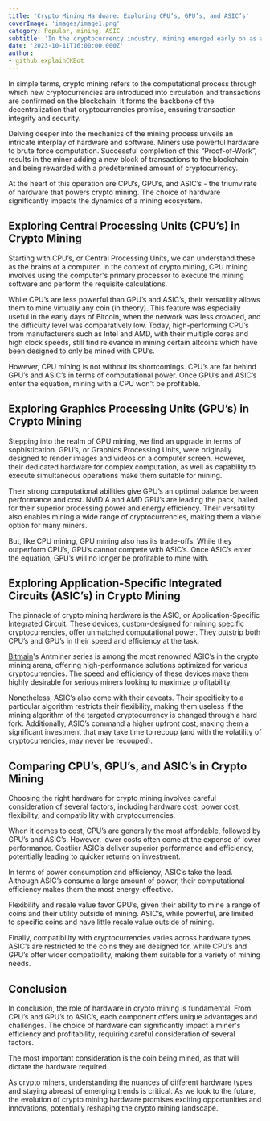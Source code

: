 ```yaml
---
title: 'Crypto Mining Hardware: Exploring CPU’s, GPU’s, and ASIC’s'
coverImage: 'images/image1.png'
category: Popular, mining, ASIC
subtitle: 'In the cryptocurrency industry, mining emerged early on as a pivotal process, with an underlying significance that cannot be overstated. But what exactly is crypto mining, and why does it command such importance?'
date: '2023-10-11T16:00:00.000Z'
author: 
- github:explainCKBot
---
```


In simple terms, crypto mining refers to the computational process through which new cryptocurrencies are introduced into circulation and transactions are confirmed on the blockchain. It forms the backbone of the decentralization that cryptocurrencies promise, ensuring transaction integrity and security.

Delving deeper into the mechanics of the mining process unveils an intricate interplay of hardware and software. Miners use powerful hardware to brute force computation. Successful completion of this “Proof-of-Work”, results in the miner adding a new block of transactions to the blockchain and being rewarded with a predetermined amount of cryptocurrency.

At the heart of this operation are CPU’s, GPU’s, and ASIC’s - the triumvirate of hardware that powers crypto mining. The choice of hardware significantly impacts the dynamics of a mining ecosystem.


## Exploring Central Processing Units (CPU’s) in Crypto Mining

Starting with CPU’s, or Central Processing Units, we can understand these as the brains of a computer. In the context of crypto mining, CPU mining involves using the computer's primary processor to execute the mining software and perform the requisite calculations.

While CPU’s are less powerful than GPU’s and ASIC’s, their versatility allows them to mine virtually any coin (in theory). This feature was especially useful in the early days of Bitcoin, when the network was less crowded, and the difficulty level was comparatively low. Today, high-performing CPU’s from manufacturers such as Intel and AMD, with their multiple cores and high clock speeds, still find relevance in mining certain altcoins which have been designed to only be mined with CPU’s.

However, CPU mining is not without its shortcomings. CPU’s are far behind GPU’s and ASIC’s in terms of computational power. Once GPU’s and ASIC’s enter the equation, mining with a CPU won't be profitable.


## Exploring Graphics Processing Units (GPU’s) in Crypto Mining

Stepping into the realm of GPU mining, we find an upgrade in terms of sophistication. GPU’s, or Graphics Processing Units, were originally designed to render images and videos on a computer screen. However, their dedicated hardware for complex computation, as well as capability to execute simultaneous operations make them suitable for mining.

Their strong computational abilities give GPU’s an optimal balance between performance and cost. NVIDIA and AMD GPU’s are leading the pack, hailed for their superior processing power and energy efficiency. Their versatility also enables mining a wide range of cryptocurrencies, making them a viable option for many miners.

But, like CPU mining, GPU mining also has its trade-offs. While they outperform CPU’s, GPU’s cannot compete with ASIC’s. Once ASIC’s enter the equation, GPU’s will no longer be profitable to mine with.


## Exploring Application-Specific Integrated Circuits (ASIC’s) in Crypto Mining

The pinnacle of crypto mining hardware is the ASIC, or Application-Specific Integrated Circuit. These devices, custom-designed for mining specific cryptocurrencies, offer unmatched computational power. They outstrip both CPU’s and GPU’s in their speed and efficiency at the task.

[Bitmain](https://www.bitmain.com/)'s Antminer series is among the most renowned ASIC’s in the crypto mining arena, offering high-performance solutions optimized for various cryptocurrencies. The speed and efficiency of these devices make them highly desirable for serious miners looking to maximize profitability.

Nonetheless, ASIC’s also come with their caveats. Their specificity to a particular algorithm restricts their flexibility, making them useless if the mining algorithm of the targeted cryptocurrency is changed through a hard fork. Additionally, ASIC’s command a higher upfront cost, making them a significant investment that may take time to recoup (and with the volatility of cryptocurrencies, may never be recouped).


## Comparing CPU’s, GPU’s, and ASIC’s in Crypto Mining

Choosing the right hardware for crypto mining involves careful consideration of several factors, including hardware cost, power cost, flexibility, and compatibility with cryptocurrencies.

When it comes to cost, CPU’s are generally the most affordable, followed by GPU’s and ASIC’s. However, lower costs often come at the expense of lower performance. Costlier ASIC’s deliver superior performance and efficiency, potentially leading to quicker returns on investment.

In terms of power consumption and efficiency, ASIC’s take the lead. Although ASIC’s consume a large amount of power, their computational efficiency makes them the most energy-effective.

Flexibility and resale value favor GPU’s, given their ability to mine a range of coins and their utility outside of mining. ASIC’s, while powerful, are limited to specific coins and have little resale value outside of mining.

Finally, compatibility with cryptocurrencies varies across hardware types. ASIC’s are restricted to the coins they are designed for, while CPU’s and GPU’s offer wider compatibility, making them suitable for a variety of mining needs.


## Conclusion

In conclusion, the role of hardware in crypto mining is fundamental. From CPU’s and GPU’s to ASIC’s, each component offers unique advantages and challenges. The choice of hardware can significantly impact a miner's efficiency and profitability, requiring careful consideration of several factors.

The most important consideration is the coin being mined, as that will dictate the hardware required.

As crypto miners, understanding the nuances of different hardware types and staying abreast of emerging trends is critical. As we look to the future, the evolution of crypto mining hardware promises exciting opportunities and innovations, potentially reshaping the crypto mining landscape.
